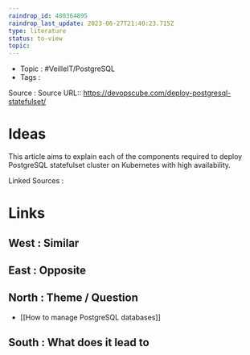 ```yaml
---
raindrop_id: 480364895
raindrop_last_update: 2023-06-27T21:40:23.715Z
type: literature
status: to-view
topic:
---
```

- Topic : #VeilleIT/PostgreSQL
- Tags : 


Source : Source URL:: https://devopscube.com/deploy-postgresql-statefulset/

# Ideas

This article aims to explain each of the components required to deploy PostgreSQL statefulset cluster on Kubernetes with high availability.


Linked Sources :

# Links

## West : Similar

## East : Opposite

## North : Theme / Question

- [[How to manage PostgreSQL databases]]

## South : What does it lead to

